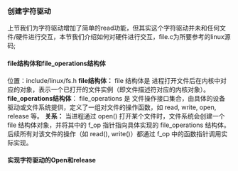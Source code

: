 ### 创建字符驱动
上节我们为字符驱动增加了简单的read功能，但其实这个字符驱动并未和任何文件/硬件进行交互，本节我们介绍如何对硬件进行交互，file.c为所要参考的linux源码;
#### file结构体和file_operations结构体
位置：include/linux/fs.h
**file结构体：**
file 结构体是 进程打开文件后在内核中对应的对象，表示一个已打开的文件实例（即文件描述符对应的内核对象）。
**file_operations结构体**：
file_operations 是 文件操作接口集合，由具体的设备驱动或文件系统提供，定义了一组对文件的操作函数，如 read, write, open, release 等。 
**关系：**
当进程通过 open() 打开某个文件时，文件系统会创建一个 file 结构体对象，并将其中的 f_op 指针指向具体实现的 file_operations 结构体。
后续所有对该文件的操作（如 read(), write()）都通过 f_op 中的函数指针调用实际实现。
#### 实现字符驱动的Open和release
